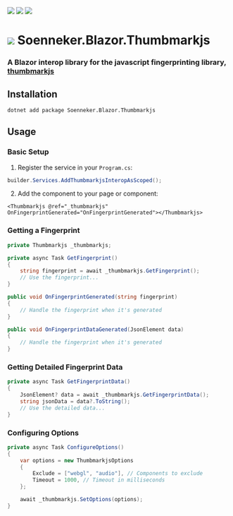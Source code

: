 ﻿[![](https://img.shields.io/nuget/v/soenneker.blazor.thumbmarkjs.svg?style=for-the-badge)](https://www.nuget.org/packages/soenneker.blazor.thumbmarkjs/)
[![](https://img.shields.io/github/actions/workflow/status/soenneker/soenneker.blazor.thumbmarkjs/publish-package.yml?style=for-the-badge)](https://github.com/soenneker/soenneker.blazor.thumbmarkjs/actions/workflows/publish-package.yml)
[![](https://img.shields.io/nuget/dt/soenneker.blazor.thumbmarkjs.svg?style=for-the-badge)](https://www.nuget.org/packages/soenneker.blazor.thumbmarkjs/)

# ![](https://user-images.githubusercontent.com/4441470/224455560-91ed3ee7-f510-4041-a8d2-3fc093025112.png) Soenneker.Blazor.Thumbmarkjs
### A Blazor interop library for the javascript fingerprinting library, [thumbmarkjs](https://github.com/thumbmarkjs/thumbmarkjs)

## Installation

```
dotnet add package Soenneker.Blazor.Thumbmarkjs
```

## Usage

### Basic Setup

1. Register the service in your `Program.cs`:

```csharp
builder.Services.AddThumbmarkjsInteropAsScoped();
```

2. Add the component to your page or component:

```razor
<Thumbmarkjs @ref="_thumbmarkjs" OnFingerprintGenerated="OnFingerprintGenerated"></Thumbmarkjs>
```

### Getting a Fingerprint

```csharp
private Thumbmarkjs _thumbmarkjs;

private async Task GetFingerprint()
{
    string fingerprint = await _thumbmarkjs.GetFingerprint();
    // Use the fingerprint...
}

public void OnFingerprintGenerated(string fingerprint)
{
    // Handle the fingerprint when it's generated
}

public void OnFingerprintDataGenerated(JsonElement data)
{
    // Handle the fingerprint when it's generated
}
```

### Getting Detailed Fingerprint Data

```csharp
private async Task GetFingerprintData()
{
    JsonElement? data = await _thumbmarkjs.GetFingerprintData();
    string jsonData = data?.ToString();
    // Use the detailed data...
}
```

### Configuring Options

```csharp
private async Task ConfigureOptions()
{
    var options = new ThumbmarkjsOptions
    {
        Exclude = ["webgl", "audio"], // Components to exclude
        Timeout = 1000, // Timeout in milliseconds
    };

    await _thumbmarkjs.SetOptions(options);
}
```